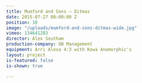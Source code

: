 ```yaml
---
title: Mumford and Sons — Ditmas
date: 2015-07-27 00:00:00 Z
position: 10
image: "/uploads/mumford-and-sons-ditmas-wide.jpg"
vimeo: 134641283
director: Alex Southam
production-company: OB Management
equipment: Arri Alexa 4:3 with Kowa Anamorphic's
layout: project
is-featured: false
is-shown: true

---
```


